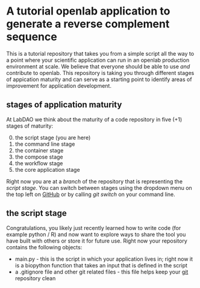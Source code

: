 # A tutorial openlab application to generate a reverse complement sequence
This is a tutorial repository that takes you from a simple script all the way to a point where your scientific application can run in an openlab production environment at scale. We believe that everyone should be able to use *and* contribute to openlab. This repository is taking you through different stages of appication maturity and can serve as a starting point to identify areas of improvement for application development. 

## stages of application maturity
At LabDAO we think about the maturity of a code repository in five (+1) stages of maturity: 

0. the script stage (you are here)
1. the command line stage
2. the container stage 
3. the compose stage
4. the workflow stage
5. the core application stage 

Right now you are at a *branch* of the repository that is representing the *script stage*. You can switch between stages using the dropdown menu on the top left on [GitHub](https://github.com/labdao/lab-reverse_complement) or by calling *git switch* on your command line.

## the script stage
Congratulations, you likely just recently learned how to write code (for example python / R) and now want to explore ways to share the tool you have built with others or store it for future use. Right now your repository contains the following objects: 
* main.py - this is the script in which your application lives in; right now it is a biopython function that takes an input that is defined in the script
* a .gitignore file and other git related files - this file helps keep your [git](https://lab.github.com/githubtraining/introduction-to-github) repository clean

